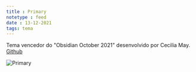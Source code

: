 ```yaml
---
title : Primary
notetype : feed
date : 13-12-2021
tags: tema
---
```


Tema vencedor do "Obsidian October 2021" desenvolvido por Cecilia May. [Github](https://github.com/ceciliamay/obsidianmd-theme-primary)

![Primary](https://raw.githubusercontent.com/ceciliamay/obsidianmd-theme-primary/main/assets/primary-heroimg.png)